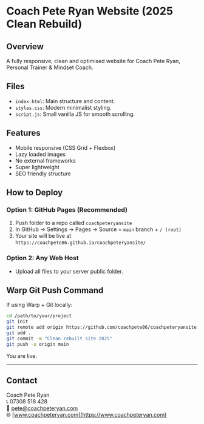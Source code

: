 # Coach Pete Ryan Website (2025 Clean Rebuild)

## Overview
A fully responsive, clean and optimised website for Coach Pete Ryan, Personal Trainer & Mindset Coach.

## Files
- `index.html`: Main structure and content.
- `styles.css`: Modern minimalist styling.
- `script.js`: Small vanilla JS for smooth scrolling.

## Features
- Mobile responsive (CSS Grid + Flexbox)
- Lazy loaded images
- No external frameworks
- Super lightweight
- SEO friendly structure

## How to Deploy

### Option 1: GitHub Pages (Recommended)
1. Push folder to a repo called `coachpeteryansite`
2. In GitHub → Settings → Pages → Source = `main` branch + `/ (root)`
3. Your site will be live at `https://coachpete86.github.io/coachpeteryansite/`

### Option 2: Any Web Host
- Upload all files to your server public folder.

## Warp Git Push Command
If using Warp + Git locally:

```bash
cd /path/to/your/project
git init
git remote add origin https://github.com/coachpete86/coachpeteryansite.git
git add .
git commit -m "Clean rebuilt site 2025"
git push -u origin main
```

You are live.

---

## Contact
Coach Pete Ryan  
📞 07308 518 428  
📧 pete@coachpeteryan.com  
🌐 [www.coachpeteryan.com](https://www.coachpeteryan.com)
